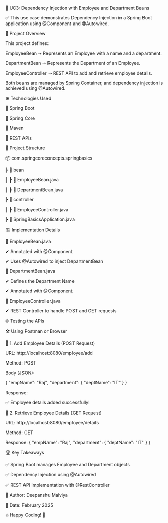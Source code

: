 🚀 UC3: Dependency Injection with Employee and Department Beans

✅ This use case demonstrates Dependency Injection in a Spring Boot application using @Component and @Autowired.


📌 Project Overview

This project defines:

EmployeeBean ➝ Represents an Employee with a name and a department.

DepartmentBean ➝ Represents the Department of an Employee.

EmployeeController ➝ REST API to add and retrieve employee details.

Both beans are managed by Spring Container, and dependency injection is achieved using @Autowired.

⚙ Technologies Used

🔹 Spring Boot

🔹 Spring Core

🔹 Maven

🔹 REST APIs

📂 Project Structure

📦 com.springcoreconcepts.springbasics

 ┣ 📂 bean

 ┃ ┣ 📜 EmployeeBean.java

 ┃ ┣ 📜 DepartmentBean.java

 ┣ 📂 controller

 ┃ ┣ 📜 EmployeeController.java

 ┣ 📜 SpringBasicsApplication.java


🏗 Implementation Details

🔹 EmployeeBean.java

✔ Annotated with @Component

✔ Uses @Autowired to inject DepartmentBean


🔹 DepartmentBean.java

✔ Defines the Department Name

✔ Annotated with @Component


🔹 EmployeeController.java

✔ REST Controller to handle POST and GET requests

🌐 Testing the APIs

🛠 Using Postman or Browser

📌 1. Add Employee Details (POST Request)

URL: http://localhost:8080/employee/add

Method: POST

Body (JSON):

{
  "empName": "Raj",
  "department": {
    "deptName": "IT"
  }
}

Response:

✅ Employee details added successfully!


📌 2. Retrieve Employee Details (GET Request)

URL: http://localhost:8080/employee/details

Method: GET

Response:
{
  "empName": "Raj",
  "department": {
    "deptName": "IT"
  }
}

🏆 Key Takeaways

✅ Spring Boot manages Employee and Department objects

✅ Dependency Injection using @Autowired

✅ REST API Implementation with @RestController


🔹 Author: Deepanshu Malviya

🔹 Date: February 2025

🔥 Happy Coding! 🚀